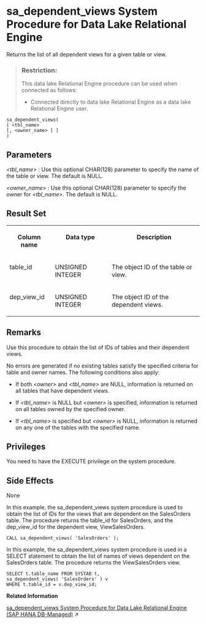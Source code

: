 <!-- loio3be595096c5f101489d8d608a7ef882e -->

# sa\_dependent\_views System Procedure for Data Lake Relational Engine

Returns the list of all dependent views for a given table or view.



> ### Restriction:  
> This data lake Relational Engine procedure can be used when connected as follows:
> 
> -   Connected directly to data lake Relational Engine as a data lake Relational Engine user.



```
sa_dependent_views( 
[ <tbl_name> 
[, <owner_name> ] ] 
)
```



<a name="loio3be595096c5f101489d8d608a7ef882e__sa_dependent_views_parm1"/>

## Parameters

  *<tbl\_name\>* 
 :   Use this optional CHAR\(128\) parameter to specify the name of the table or view. The default is NULL.

   *<owner\_name\>* 
 :   Use this optional CHAR\(128\) parameter to specify the owner for *<tbl\_name\>*. The default is NULL.

 

<a name="loio3be595096c5f101489d8d608a7ef882e__sa_dependent_views_resultset1"/>

## Result Set


<table>
<tr>
<th valign="top">

Column name



</th>
<th valign="top">

Data type



</th>
<th valign="top">

Description



</th>
</tr>
<tr>
<td valign="top">

table\_id



</td>
<td valign="top">

UNSIGNED INTEGER



</td>
<td valign="top">

The object ID of the table or view.



</td>
</tr>
<tr>
<td valign="top">

dep\_view\_id



</td>
<td valign="top">

UNSIGNED INTEGER



</td>
<td valign="top">

The object ID of the dependent views.



</td>
</tr>
</table>



<a name="loio3be595096c5f101489d8d608a7ef882e__sa_dependent_views_remarks1"/>

## Remarks

Use this procedure to obtain the list of IDs of tables and their dependent views.

No errors are generated if no existing tables satisfy the specified criteria for table and owner names. The following conditions also apply:

-   If both *<owner\>* and *<tbl\_name\>* are NULL, information is returned on all tables that have dependent views.

-   If *<tbl\_name\>* is NULL but *<owner\>* is specified, information is returned on all tables owned by the specified owner.

-   If *<tbl\_name\>* is specified but *<owner\>* is NULL, information is returned on any one of the tables with the specified name.




<a name="loio3be595096c5f101489d8d608a7ef882e__section_a2g_rcj_snb"/>

## Privileges

You need to have the EXECUTE privilege on the system procedure.



<a name="loio3be595096c5f101489d8d608a7ef882e__sa_dependent_views_sideefects1"/>

## Side Effects

None



In this example, the sa\_dependent\_views system procedure is used to obtain the list of IDs for the views that are dependent on the SalesOrders table. The procedure returns the table\_id for SalesOrders, and the dep\_view\_id for the dependent view, ViewSalesOrders.

```
CALL sa_dependent_views( 'SalesOrders' );
```

In this example, the sa\_dependent\_views system procedure is used in a SELECT statement to obtain the list of names of views dependent on the SalesOrders table. The procedure returns the ViewSalesOrders view.

```
SELECT t.table_name FROM SYSTAB t,  
sa_dependent_views( 'SalesOrders' ) v 
WHERE t.table_id = v.dep_view_id;
```

**Related Information**  


[sa_dependent_views System Procedure for Data Lake Relational Engine (SAP HANA DB-Managed)](https://help.sap.com/viewer/a898e08b84f21015969fa437e89860c8/2023_1_QRC/en-US/47783e3af31b4f27a28b41ad534f8332.html "Returns the list of all dependent views for a given table or view.") :arrow_upper_right:


